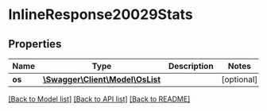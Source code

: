 # InlineResponse20029Stats

## Properties
Name | Type | Description | Notes
------------ | ------------- | ------------- | -------------
**os** | [**\Swagger\Client\Model\OsList**](OsList.md) |  | [optional] 

[[Back to Model list]](../README.md#documentation-for-models) [[Back to API list]](../README.md#documentation-for-api-endpoints) [[Back to README]](../README.md)

